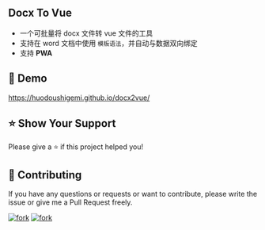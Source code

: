 ## Docx To Vue

- 一个可批量将 docx 文件转 vue 文件的工具
- 支持在 word 文档中使用 `模板语法`，并自动与数据双向绑定
- 支持 **PWA**

## 🌈 Demo

https://huodoushigemi.github.io/docx2vue/

## ⭐️ Show Your Support

Please give a ⭐️ if this project helped you!

## 👏 Contributing

If you have any questions or requests or want to contribute, please write the issue or give me a Pull Request freely.

[![fork](https://img.shields.io/github/forks/huodoushigemi/docx2vue.svg?style=flat-square)](https://github.com/huodoushigemi/docx2vue)
[![fork](https://img.shields.io/github/stars/huodoushigemi/docx2vue.svg?style=flat-square)](https://github.com/huodoushigemi/docx2vue)
